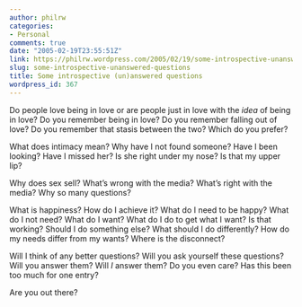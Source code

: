 ```yaml
---
author: philrw
categories:
- Personal
comments: true
date: "2005-02-19T23:55:51Z"
link: https://philrw.wordpress.com/2005/02/19/some-introspective-unanswered-questions/
slug: some-introspective-unanswered-questions
title: Some introspective (un)answered questions
wordpress_id: 367
---
```


Do people love being in love or are people just in love with the _idea_ of being in love? Do you remember being in love? Do you remember falling out of love? Do you remember that stasis between the two? Which do you prefer?

What does intimacy mean? Why have I not found someone? Have I been looking? Have I missed her? Is she right under my nose? Is that my upper lip?

Why does sex sell? What’s wrong with the media? What’s right with the media? Why so many questions?

What is happiness? How do I achieve it? What do I need to be happy? What do I not need? What do I want? What do I do to get what I want? Is that working? Should I do something else? What should I do differently? How do my needs differ from my wants? Where is the disconnect?

Will I think of any better questions? Will you ask yourself these questions? Will you answer them? Will _I_ answer them? Do you even care? Has this been too much for one entry?

Are you out there?